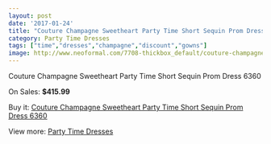 ```yaml
---
layout: post
date: '2017-01-24'
title: "Couture Champagne Sweetheart Party Time Short Sequin Prom Dress 6360"
category: Party Time Dresses
tags: ["time","dresses","champagne","discount","gowns"]
image: http://www.neoformal.com/7708-thickbox_default/couture-champagne-sweetheart-party-time-short-sequin-prom-dress-6360.jpg
---
```

Couture Champagne Sweetheart Party Time Short Sequin Prom Dress 6360

On Sales: **$415.99**
<a href="https://www.neoformal.com/en/party-time-dresses/2728-couture-champagne-sweetheart-party-time-short-sequin-prom-dress-6360.html"><amp-img layout="responsive" width="600" height="600" src="//www.neoformal.com/7708-thickbox_default/couture-champagne-sweetheart-party-time-short-sequin-prom-dress-6360.jpg" alt="Couture Champagne Sweetheart Party Time Short Sequin Prom Dress 6360 0" /></a>
<a href="https://www.neoformal.com/en/party-time-dresses/2728-couture-champagne-sweetheart-party-time-short-sequin-prom-dress-6360.html"><amp-img layout="responsive" width="600" height="600" src="//www.neoformal.com/7712-thickbox_default/couture-champagne-sweetheart-party-time-short-sequin-prom-dress-6360.jpg" alt="Couture Champagne Sweetheart Party Time Short Sequin Prom Dress 6360 1" /></a>
<a href="https://www.neoformal.com/en/party-time-dresses/2728-couture-champagne-sweetheart-party-time-short-sequin-prom-dress-6360.html"><amp-img layout="responsive" width="600" height="600" src="//www.neoformal.com/7711-thickbox_default/couture-champagne-sweetheart-party-time-short-sequin-prom-dress-6360.jpg" alt="Couture Champagne Sweetheart Party Time Short Sequin Prom Dress 6360 2" /></a>
<a href="https://www.neoformal.com/en/party-time-dresses/2728-couture-champagne-sweetheart-party-time-short-sequin-prom-dress-6360.html"><amp-img layout="responsive" width="600" height="600" src="//www.neoformal.com/7710-thickbox_default/couture-champagne-sweetheart-party-time-short-sequin-prom-dress-6360.jpg" alt="Couture Champagne Sweetheart Party Time Short Sequin Prom Dress 6360 3" /></a>
<a href="https://www.neoformal.com/en/party-time-dresses/2728-couture-champagne-sweetheart-party-time-short-sequin-prom-dress-6360.html"><amp-img layout="responsive" width="600" height="600" src="//www.neoformal.com/7709-thickbox_default/couture-champagne-sweetheart-party-time-short-sequin-prom-dress-6360.jpg" alt="Couture Champagne Sweetheart Party Time Short Sequin Prom Dress 6360 4" /></a>

Buy it: [Couture Champagne Sweetheart Party Time Short Sequin Prom Dress 6360](https://www.neoformal.com/en/party-time-dresses/2728-couture-champagne-sweetheart-party-time-short-sequin-prom-dress-6360.html "Couture Champagne Sweetheart Party Time Short Sequin Prom Dress 6360")

View more: [Party Time Dresses](https://www.neoformal.com/en/25-party-time-dresses "Party Time Dresses")
